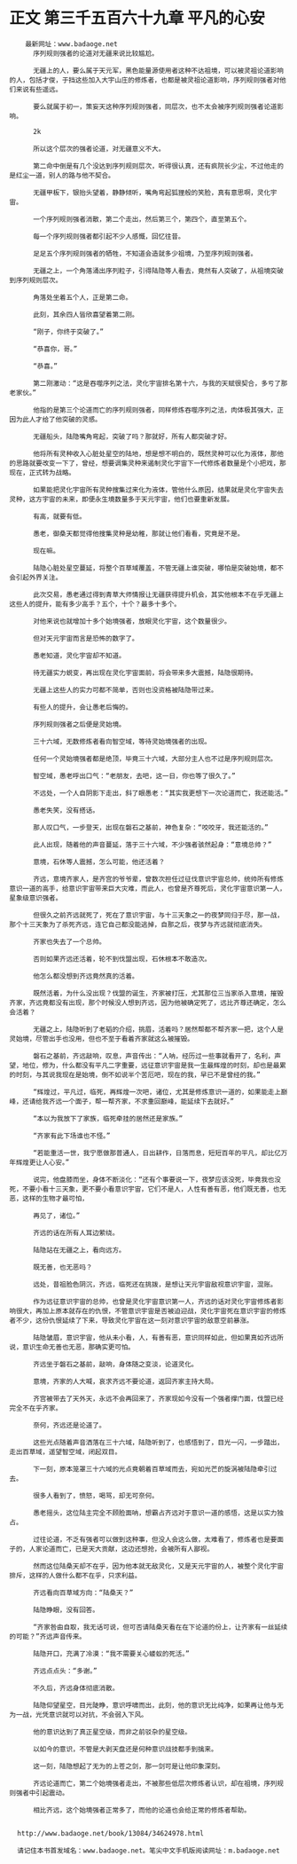 # 正文 第三千五百六十九章 平凡的心安
        最新网址：www.badaoge.net
          序列规则强者的论道对无疆来说比较尴尬。
      
          无疆上的人，要么属于天元军，黑色能量源使用者这种不达祖境，可以被灵祖论道影响的人，包括才俊，于挡这些加入大宇山庄的修炼者，也都是被灵祖论道影响，序列规则强者对他们来说有些遥远。
      
          要么就属于初一，策妄天这种序列规则强者，同层次，也不太会被序列规则强者论道影响。
      
          2k
      
          所以这个层次的强者论道，对无疆意义不大。
      
          第二命中倒是有几个没达到序列规则层次，听得很认真，还有疯院长少尘，不过他走的是红尘一道，别人的路与他不契合。
      
          无疆甲板下，银抬头望着，静静倾听，嘴角弯起狐狸般的笑脸，真有意思啊，灵化宇宙。
      
          一个序列规则强者消散，第二个走出，然后第三个，第四个，直至第五个。
      
          每一个序列规则强者都引起不少人感慨，回忆往昔。
      
          足足五个序列规则强者的牺牲，不知道会造就多少祖境，乃至序列规则强者。
      
          无疆之上，一个角落涌出序列粒子，引得陆隐等人看去，竟然有人突破了，从祖境突破到序列规则层次。
      
          角落处坐着五个人，正是第二命。
      
          此刻，其余四人皆欣喜望着第二刚。
      
          “刚子，你终于突破了。”
      
          “恭喜你，哥。”
      
          “恭喜。”
      
          第二刚激动：“这是吞噬序列之法，灵化宇宙排名第十六，与我的天赋很契合，多亏了那老家伙。”
      
          他指的是第三个论道而亡的序列规则强者，同样修炼吞噬序列之法，肉体极其强大，正因为此人才给了他突破的灵感。
      
          无疆船头，陆隐嘴角弯起，突破了吗？那就好，所有人都突破才好。
      
          他将所有灵种收入心脏处星空的陆地，想是想不明白的，既然灵种可以化为液体，那他的思路就要改变一下了，曾经，想要调集灵种来遏制灵化宇宙下一代修炼者数量是个小把戏，那现在，正式转为战略。
      
          如果能把灵化宇宙所有灵种搜集过来化为液体，管他什么原因，结果就是灵化宇宙失去灵种，这方宇宙的未来，即便永生境数量多于天元宇宙，他们也要重新发展。
      
          有高，就要有低。
      
          愚老，御桑天都觉得他搜集灵种是幼稚，那就让他们看看，究竟是不是。
      
          现在嘛。
      
          陆隐心脏处星空蔓延，将整个百草域覆盖，不管无疆上谁突破，哪怕是突破始境，都不会引起外界关注。
      
          此次交易，愚老通过得到青草大师情报让无疆获得提升机会，其实他根本不在乎无疆上这些人的提升，能有多少高手？五个，十个？最多十多个。
      
          对他来说也就增加十多个始境强者，放眼灵化宇宙，这个数量很少。
      
          但对天元宇宙而言是恐怖的数字了。
      
          愚老知道，灵化宇宙却不知道。
      
          待无疆实力蜕变，再出现在灵化宇宙面前，将会带来多大震撼，陆隐很期待。
      
          无疆上这些人的实力可都不简单，否则也没资格被陆隐带过来。
      
          有些人的提升，会让愚老后悔的。
      
          序列规则强者之后便是灵始境。
      
          三十六域，无数修炼者看向智空域，等待灵始境强者的出现。
      
          任何一个灵始境强者都是绝顶，毕竟三十六域，大部分主人也不过是序列规则层次。
      
          智空域，愚老呼出口气：“老朋友，去吧，这一日，你也等了很久了。”
      
          不远处，一个人自阴影下走出，斜了眼愚老：“其实我更想下一次论道而亡，我还能活。”
      
          愚老失笑，没有搭话。
      
          那人叹口气，一步登天，出现在磐石之基前，神色复杂：“咬咬牙，我还能活的。”
      
          此人出现，随着他的声音蔓延，落于三十六域，不少强者骇然起身：“意境总帅？”
      
          意境，石休等人震撼，怎么可能，他还活着？
      
          齐远，意境齐家人，是齐宫的爷爷辈，曾数次担任过征伐意识宇宙总帅，统帅所有修炼意识一道的高手，给意识宇宙带来巨大灾难，而此人，也曾是齐尊死后，灵化宇宙意识第一人，星象级意识强者。
      
          但很久之前齐远就死了，死在了意识宇宙，与十三天象之一的夜梦同归于尽，那一战，那个十三天象为了杀死齐远，连它自己都没能逃掉，自那之后，夜梦与齐远就彻底消失。
      
          齐家也失去了一个总帅。
      
          否则如果齐远还活着，轮不到伐盟出现，石休根本不敢造次。
      
          他怎么都没想到齐远竟然真的活着。
      
          既然活着，为什么没出现？伐盟的诞生，齐家被打压，尤其那位三当家杀入意境，摧毁齐家，齐远竟都没有出现，那个时候没人想到齐远，因为他被确定死了，远比齐尊还确定，怎么会活着？
      
          无疆之上，陆隐听到了老韬的介绍，挑眉，活着吗？居然帮都不帮齐家一把，这个人是灵始境，尽管出手也没用，但也不至于看着齐家就这么被摧毁。
      
          磐石之基前，齐远敲响，叹息，声音传出：“人呐，经历过一些事就看开了，名利，声望，地位，修为，什么都没有平凡二字重要，远征意识宇宙是我一生最辉煌的时刻，却也是最累的时刻，与其说我现在是始境，倒不如说半个苦厄吧，现在的我，早已不是曾经的我。”
      
          “辉煌过，平凡过，临死，再辉煌一次吧，诸位，尤其是修炼意识一道的，如果能走上巅峰，还请给我齐远一个面子，帮一帮齐家，不求重回巅峰，能延续下去就好。”
      
          “本以为我放下了家族，临死牵挂的居然还是家族。”
      
          “齐家有此下场谁也不怪。”
      
          “若能重活一世，我宁愿做那普通人，日出耕作，日落而息，短短百年的平凡，却比亿万年辉煌更让人心安。”
      
          说完，他盘膝而坐，身体不断淡化：“还有个事要说一下，夜梦应该没死，毕竟我也没死，不要小看十三天象，更不要小看意识宇宙，它们不是人，人性有善有恶，他们既无善，也无恶，这样的生物才最可怕，
      
          再见了，诸位。”
      
          齐远的话在所有人耳边萦绕。
      
          陆隐站在无疆之上，看向远方。
      
          既无善，也无恶吗？
      
          远处，昔祖脸色阴沉，齐远，临死还在挑拨，是想让天元宇宙敌视意识宇宙，混账。
      
          作为远征意识宇宙的总帅，也曾是灵化宇宙意识第一人，齐远的话对灵化宇宙修炼者影响很大，再加上原本就存在的仇恨，不管意识宇宙是否被迫迎战，灵化宇宙死在意识宇宙的修炼者不少，这份仇恨延续了下来，导致灵化宇宙在这一刻对意识宇宙的敌意空前暴涨。
      
          陆隐皱眉，意识宇宙，他从未小看，人，有善有恶，意识同样如此，但如果真如齐远所说，意识生命无善也无恶，那确实更可怕。
      
          齐远坐于磐石之基前，敲响，身体随之变淡，论道灵化。
      
          意境，齐家的人大喊，哀求齐远不要论道，返回齐家主持大局。
      
          齐宫被带去了天外天，永远不会再回来了，齐家现如今没有一个强者撑门面，伐盟已经完全不在乎齐家。
      
          奈何，齐远还是论道了。
      
          这些光点随着声音洒落在三十六域，陆隐听到了，也感悟到了，目光一闪，一步踏出，走出百草域，遥望智空域，闭起双目。
      
          下一刻，原本笼罩三十六域的光点竟朝着百草域而去，宛如光芒的旋涡被陆隐牵引过去。
      
          很多人看到了，愤怒，喝骂，却无可奈何。
      
          愚老摇头，这位陆主完全不顾脸面呐，想霸占齐远对于意识一道的感悟，这是以实力独占。
      
          过往论道，不乏有强者可以做到这种事，但没人会这么做，太难看了，修炼者也是要面子的，人家论道而亡，已是天大贡献，这边还想抢，会被所有人鄙视。
      
          然而这位陆桑天却不在乎，因为他本就无敌灵化，又是天元宇宙的人，被整个灵化宇宙排斥，这样的人做什么都不在乎，只求利益。
      
          齐远看向百草域方向：“陆桑天？”
      
          陆隐睁眼，没有回答。
      
          “齐家咎由自取，我无话可说，但可否请陆桑天看在在下论道的份上，让齐家有一丝延续的可能？”齐远声音传来。
      
          陆隐开口，充满了冷漠：“我不需要关心蝼蚁的死活。”
      
          齐远点点头：“多谢。”
      
          不久后，齐远身体彻底消散。
      
          陆隐仰望星空，目光陡睁，意识呼啸而出，此刻，他的意识无比纯净，如果再让他与无为一战，光凭意识就可以对抗，不会弱入下风。
      
          他的意识达到了真正星空级，而非之前驳杂的星空级。
      
          以如今的意识，不管是大剥天盘还是何种意识战技都手到擒来。
      
          这一刻，陆隐想起了无为的上苍之剑，那一剑可是让他印象深刻。
      
          齐远论道而亡，第二个始境强者走出，不被那些低层次修炼者认识，却在祖境，序列规则强者中引起震动。
      
          相比齐远，这个始境强者正常多了，而他的论道也会给正常的修炼者帮助。
      
      
      http://www.badaoge.net/book/13084/34624978.html
      
      请记住本书首发域名：www.badaoge.net。笔尖中文手机版阅读网址：m.badaoge.net